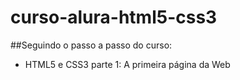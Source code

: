 # curso-alura-html5-css3

##Seguindo o passo a passo do curso:
  - HTML5 e CSS3 parte 1: A primeira página da Web

